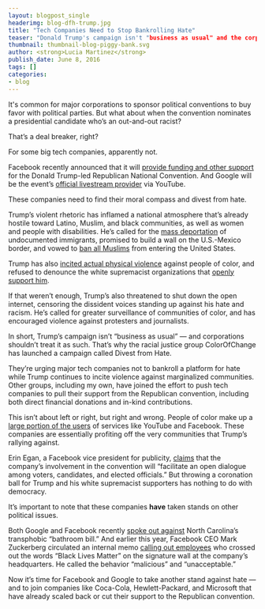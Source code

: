 ```yaml
---
layout: blogpost_single
headerimg: blog-dfh-trump.jpg
title: "Tech Companies Need to Stop Bankrolling Hate"
teaser: "Donald Trump's campaign isn't "business as usual" and the corporations supporting the Republican convention shouldn't treat it as such."
thumbnail: thumbnail-blog-piggy-bank.svg
author: <strong>Lucia Martinez</strong>
publish_date: June 8, 2016
tags: []
categories:
- blog
---
```


It's common for major corporations to sponsor political conventions to buy favor with political parties. But what about when the convention nominates a presidential candidate who’s an out-and-out racist?

That’s a deal breaker, right?

For some big tech companies, apparently not.

Facebook recently announced that it will [provide funding and other support](http://www.politico.com/story/2016/05/facebook-conventions-2016-222851) for the Donald Trump-led Republican National Convention. And Google will be the event’s [official livestream provider](http://www.theverge.com/2016/4/29/11535092/google-republican-convention-livestream-trump-protest) via YouTube.

These companies need to find their moral compass and divest from hate.

Trump’s violent rhetoric has inflamed a national atmosphere that’s already hostile toward Latino, Muslim, and black communities, as well as women and people with disabilities. He’s called for the [mass deportation](http://www.cnn.com/2015/11/11/politics/donald-trump-deportation-force-debate-immigration/) of undocumented immigrants, promised to build a wall on the U.S.-Mexico border, and vowed to [ban all Muslims](http://www.nytimes.com/politics/first-draft/2015/12/07/donald-trump-calls-for-banning-muslims-from-entering-u-s/) from entering the United States.

Trump has also [incited actual physical violence](https://theintercept.com/2016/03/21/video-shows-donald-trump-incites-violence/) against people of color, and refused to denounce the white supremacist organizations that [openly support him](http://otherwords.org/trump-is-opening-the-floodgates-of-hate/).

If that weren’t enough, Trump’s also threatened to shut down the open internet, censoring the dissident voices standing up against his hate and racism. He’s called for greater surveillance of communities of color, and has encouraged violence against protesters and journalists.

In short, Trump’s campaign isn’t “business as usual” — and corporations shouldn’t treat it as such. That’s why the racial justice group ColorOfChange has launched a campaign called Divest from Hate.

They’re urging major tech companies not to bankroll a platform for hate while Trump continues to incite violence against marginalized communities. Other groups, including my own, have joined the effort to push tech companies to pull their support from the Republican convention, including both direct financial donations and in-kind contributions.

This isn’t about left or right, but right and wrong. People of color make up a [large portion of the users](http://www.pewinternet.org/2010/09/17/technology-trends-among-people-of-color/) of services like YouTube and Facebook. These companies are essentially profiting off the very communities that Trump’s rallying against.

Erin Egan, a Facebook vice president for publicity, [claims](http://gizmodo.com/facebook-will-support-the-republican-national-conventio-1775099117) that the company’s involvement in the convention will “facilitate an open dialogue among voters, candidates, and elected officials.” But throwing a coronation ball for Trump and his white supremacist supporters has nothing to do with democracy.

It’s important to note that these companies **have** taken stands on other political issues.

Both Google and Facebook recently [spoke out against](http://www.newsweek.com/north-carolina-hb2-google-facebook-oppose-440722) North Carolina’s transphobic “bathroom bill.” And earlier this year, Facebook CEO Mark Zuckerberg circulated an internal memo [calling out employees](http://gizmodo.com/mark-zuckerberg-asks-racist-facebook-employees-to-stop-1761272768) who crossed out the words “Black Lives Matter” on the signature wall at the company’s headquarters. He called the behavior “malicious” and “unacceptable.”

Now it’s time for Facebook and Google to take another stand against hate — and to join companies like Coca-Cola, Hewlett-Packard, and Microsoft that have already scaled back or cut their support to the Republican convention.

